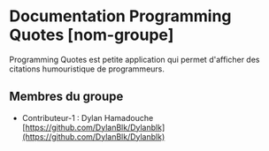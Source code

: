 # Documentation Programming Quotes [nom-groupe]

Programming Quotes est petite application qui permet d'afficher des citations humouristique de programmeurs. 

## Membres du groupe

* Contributeur-1 : Dylan Hamadouche [https://github.com/DylanBlk/Dylanblk](https://github.com/DylanBlk/Dylanblk)
